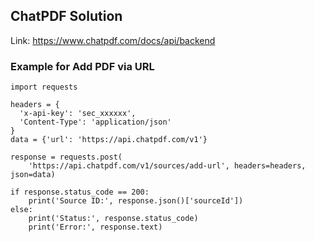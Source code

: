 ## ChatPDF Solution
Link: https://www.chatpdf.com/docs/api/backend


### Example for Add PDF via URL

```
import requests

headers = {
  'x-api-key': 'sec_xxxxxx',
  'Content-Type': 'application/json'
}
data = {'url': 'https://api.chatpdf.com/v1'}

response = requests.post(
    'https://api.chatpdf.com/v1/sources/add-url', headers=headers, json=data)

if response.status_code == 200:
    print('Source ID:', response.json()['sourceId'])
else:
    print('Status:', response.status_code)
    print('Error:', response.text)
```